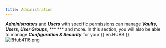 ```yaml
---
title: Administration
---
```

***Administrators*** and ***Users*** with specific permissions can manage ***Vaults, Users, User Groups***, ***  *** and more. In this section, you will also be able to manage ***Configuration & Security*** for your {{ en.HUBB }}.  
![!!Hub4116.png](https://webdevolutions.azureedge.net/docs/en/hub/Hub4116.png) 